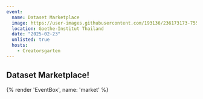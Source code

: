 ```yaml
---
event:
  name: Dataset Marketplace
  image: https://user-images.githubusercontent.com/193136/236173173-755b513b-6398-46a7-9fcb-ced21153c094.png
  location: Goethe-Institut Thailand
  date: "2025-02-23"
  unlisted: true
  hosts:
    - Creatorsgarten
---
```


## Dataset Marketplace!

{% render 'EventBox', name: 'market' %}
